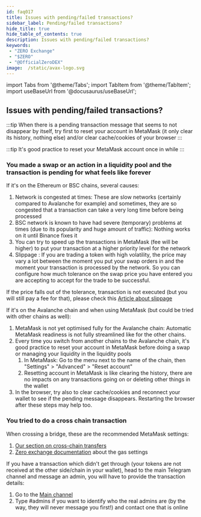 ```yaml
---
id: faq017
title: Issues with pending/failed transactions?
sidebar_label: Pending/failed transactions?
hide_title: true
hide_table_of_contents: true
description: Issues with pending/failed transactions?
keywords:
 - "ZERO Exchange"
 - "$ZERO"
 - "@OfficialZeroDEX"
image:  /static/avax-logo.svg
---
```


import Tabs from '@theme/Tabs';
import TabItem from '@theme/TabItem';
import useBaseUrl from '@docusaurus/useBaseUrl';

## Issues with pending/failed transactions?

:::tip
When there is a pending transaction message that seems to not disappear by itself, try first to reset your account in MetaMask (it only clear its history, nothing else) and/or clear cache/cookies of your browser
:::

:::tip
It's good practice to reset your MetaMask account once in while
:::

### You made a swap or an action in a liquidity pool and the transaction is pending for what feels like forever

If it's on the Ethereum or BSC chains, several causes:

1. Network is congested at times: These are slow networks (certainly compared to Avalanche for example) and sometimes, they are so congested that a transaction can take a very long time before being processed  
1. BSC network is known to have had severe (temporary) problems at times (due to its popularity and huge amount of traffic): Nothing works on it until Binance fixes it
1. You can try to speed up the transactions in MetaMask (fee will be higher) to put your transaction at a higher priority level for the network
1. Slippage : If you are trading a token with high volatility, the price may vary a lot between the moment you put your swap orders in and the moment your transaction is processed by the network.   So you can configure how much tolerance on the swap price you have entered you are accepting to accept for the trade to be successful.

If the price falls out of the tolerance, transaction is not executed (but you will still pay a fee for that), please check this [Article about slippage](https://dexenetwork.medium.com/what-is-slippage-and-why-does-it-matter-uniswap-example-43e32d712651)


If it's on the Avalanche chain and when using MetaMask (but could be tried with other chains as well):

1. MetaMask is not yet optimised fully for the Avalanche chain: Automatic MetaMask readiness is not fully streamlined like for the other chains.
1. Every time you switch from another chains to the Avalanche chain, it's good practice to reset your account in MetaMask before doing a swap or managing your liquidity in the liquidity pools
	1. In MetaMask: Go to the menu next to the name of the chain, then "Settings" > "Advanced" > "Reset account"
	1. Resetting account in MetaMask is like clearing the history, there are no impacts on any transactions going on or deleting other things in the wallet
1. In the browser, try also to clear cache/cookies and reconnect your wallet to see if the pending message disappears.  Restarting the browser after these steps may help too.

### You tried to do a cross chain transaction

When crossing a bridge, these are the recommended MetaMask settings:

1. [Our section on cross-chain transfers](https://0.masternode.io/docs/eth#cross-chain-transfers)
1. [Zero exchange documentation](https://0-exchange.gitbook.io/0-exchange-docs/pinned/transaction-fails) about the gas settings


If you have a transaction which didn't get through (your tokens are not received at the other side/chain in your wallet), head to the main Telegram channel and message an admin, you will have to provide the transaction details:
1. Go to the [Main channel](https://t.me/ZeroExchangeCommunity)
1. Type #admins if you want to identify who the real admins are (by the way, they will never message you first!) and contact one that is online
